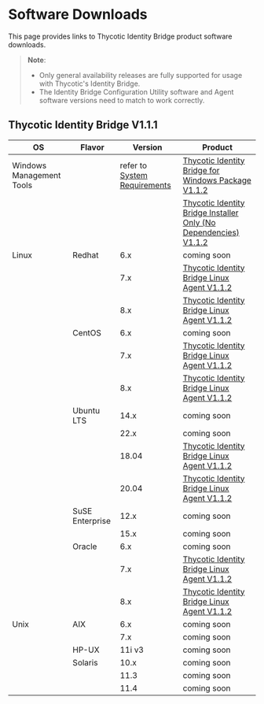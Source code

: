 [title]: # (Software Downloads)
[tags]: # (links)
[priority]: # (3)
# Software Downloads

This page provides links to Thycotic Identity Bridge product software downloads.

>**Note**:
>
> * Only general availability releases are fully supported for usage with Thycotic's Identity Bridge.
> * The Identity Bridge Configuration Utility software and Agent software versions need to match to work correctly.

## Thycotic Identity Bridge V1.1.1

| OS | Flavor | Version | Product |
| ----- | ----- | ----- | ----- |
| Windows Management Tools | | refer to [System Requirements](index.md#windows__amp__active_directory_requirements) | [Thycotic Identity Bridge for Windows Package V1.1.2](https://tmsnuget.thycotic.com/software/IdBridge/ThycoticIdentityBridge_x64_v1.1.125.0.exe) |
| | | | [Thycotic Identity Bridge Installer Only (No Dependencies) V1.1.2](https://tmsnuget.thycotic.com/software/IdBridge/ADBridge.Installer_x64_v1.1.125.0.msi) |
| Linux | Redhat | 6.x | coming soon |
| | | 7.x | [Thycotic Identity Bridge Linux Agent V1.1.2](https://tmsnuget.thycotic.com/software/IdBridge/pmagent_x86_64_v1.1.22_rhel7.rpm) |
| | | 8.x | [Thycotic Identity Bridge Linux Agent V1.1.2](https://tmsnuget.thycotic.com/software/IdBridge/pmagent_x86_64_v1.1.22_rhel8.rpm) |
| | CentOS | 6.x | coming soon |
| | | 7.x | [Thycotic Identity Bridge Linux Agent V1.1.2](https://tmsnuget.thycotic.com/software/IdBridge/pmagent_x86_64_v1.1.22_centos7.rpm) |
| | | 8.x | [Thycotic Identity Bridge Linux Agent V1.1.2](https://tmsnuget.thycotic.com/software/IdBridge/pmagent_x86_64_v1.1.22_centos8.rpm) |
| | Ubuntu LTS | 14.x | coming soon |
| | | 22.x | coming soon |
| | | 18.04 | [Thycotic Identity Bridge Linux Agent V1.1.2](https://tmsnuget.thycotic.com/software/IdBridge/pmagent_x86_64_v1.1.22_ubuntu18.deb) |
| | | 20.04 | [Thycotic Identity Bridge Linux Agent V1.1.2](https://tmsnuget.thycotic.com/software/IdBridge/pmagent_x86_64_v1.1.22_ubuntu20.deb) |
| | SuSE Enterprise | 12.x | coming soon |
| | | 15.x | coming soon |
| | Oracle | 6.x | coming soon |
| | | 7.x | [Thycotic Identity Bridge Linux Agent V1.1.2](https://tmsnuget.thycotic.com/software/IdBridge/pmagent_x86_64_v1.1.22_oraclelinux7.rpm) |
| | | 8.x | [Thycotic Identity Bridge Linux Agent V1.1.2](https://tmsnuget.thycotic.com/software/IdBridge/pmagent_x86_64_v1.1.22_oraclelinux8.rpm) |
| Unix | AIX | 6.x | coming soon |
| | | 7.x | coming soon |
| | HP-UX | 11i v3 | coming soon |
| | Solaris | 10.x | coming soon |
| | | 11.3 | coming soon |
| | | 11.4 | coming soon |
